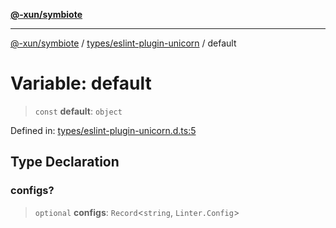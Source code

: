 [**@-xun/symbiote**](../../../README.md)

***

[@-xun/symbiote](../../../README.md) / [types/eslint-plugin-unicorn](../README.md) / default

# Variable: default

> `const` **default**: `object`

Defined in: [types/eslint-plugin-unicorn.d.ts:5](https://github.com/Xunnamius/symbiote/blob/50bd26ba580f69a990fc1f7bdf0f09da69c3cfeb/types/eslint-plugin-unicorn.d.ts#L5)

## Type Declaration

### configs?

> `optional` **configs**: `Record`\<`string`, `Linter.Config`\>
